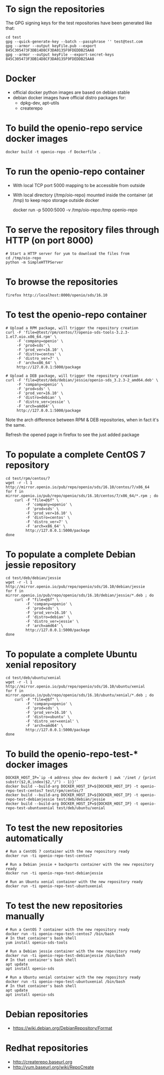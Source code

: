 # To sign the repositories

The GPG signing keys for the test repositories have been generated like that: 

    cd test
    gpg --quick-generate-key --batch --passphrase '' test@test.com
    gpg --armor --output keyFile.pub --export 845C305473F3DB14D8CF3DA0135F9FDEDDB25AA8
    gpg --armor --output keyFile --export-secret-keys 845C305473F3DB14D8CF3DA0135F9FDEDDB25AA8

# Docker

- official docker python images are based on debian stable
- debian docker images have official distro packages for:
  * dpkg-dev, apt-utils
  * createrepo

# To build the openio-repo service docker images

    docker build -t openio-repo -f Dockerfile .

# To run the openio-repo container

- With local TCP port 5000 mapping to be accessible from outside
- With local directory (/tmp/oio-repo) mounted inside the container (at /tmp) to
  keep repo storage outside docker

    docker run -p 5000:5000 -v /tmp/oio-repo:/tmp openio-repo

# To serve the repository files through HTTP (on port 8000)

    # Start a HTTP server for yum to download the files from
    cd /tmp/oio-repo
    python -m SimpleHTTPServer

# To browse the repositories

    firefox http://localhost:8000/openio/sds/16.10

# To test the openio-repo container

    # Upload a RPM package, will trigger the repository creation
    curl -F 'file=@test/rpm/centos/7/openio-sds-tools-3.2.3-1.el7.oio.x86_64.rpm' \
         -F 'company=openio' \
         -F 'prod=sds' \
         -F 'prod_ver=16.10' \
         -F 'distro=centos' \
         -F 'distro_ver=7' \
         -F 'arch=x86_64' \
         http://127.0.0.1:5000/package

    # Upload a DEB package, will trigger the repository creation
    curl -F 'file=@test/deb/debian/jessie/openio-sds_3.2.3-2_amd64.deb' \
         -F 'company=openio' \
         -F 'prod=sds' \
         -F 'prod_ver=16.10' \
         -F 'distro=debian' \
         -F 'distro_ver=jessie' \
         -F 'arch=amd64' \
         http://127.0.0.1:5000/package

Note the arch difference between RPM & DEB repositories, when in fact it's the
same.

Refresh the opened page in firefox to see the just added package

# To populate a complete CentOS 7 repository

    cd test/rpm/centos/7
    wget -r -l 1 http://mirror.openio.io/pub/repo/openio/sds/16.10/centos/7/x86_64
    for f in mirror.openio.io/pub/repo/openio/sds/16.10/centos/7/x86_64/*.rpm ; do
        curl -F "file=@$f" \
             -F 'company=openio' \
             -F 'prod=sds' \
             -F 'prod_ver=16.10' \
             -F 'distro=centos' \
             -F 'distro_ver=7' \
             -F 'arch=x86_64' \
             http://127.0.0.1:5000/package
    done

# To populate a complete Debian jessie repository

    cd test/deb/debian/jessie
    wget -r -l 1 http://mirror.openio.io/pub/repo/openio/sds/16.10/debian/jessie
    for f in mirror.openio.io/pub/repo/openio/sds/16.10/debian/jessie/*.deb ; do
        curl -F "file=@$f" \
             -F 'company=openio' \
             -F 'prod=sds' \
             -F 'prod_ver=16.10' \
             -F 'distro=debian' \
             -F 'distro_ver=jessie' \
             -F 'arch=amd64' \
             http://127.0.0.1:5000/package
    done

# To populate a complete Ubuntu xenial repository

    cd test/deb/ubuntu/xenial
    wget -r -l 1 http://mirror.openio.io/pub/repo/openio/sds/16.10/ubuntu/xenial
    for f in mirror.openio.io/pub/repo/openio/sds/16.10/ubuntu/xenial/*.deb ; do
        curl -F "file=@$f" \
             -F 'company=openio' \
             -F 'prod=sds' \
             -F 'prod_ver=16.10' \
             -F 'distro=ubuntu' \
             -F 'distro_ver=xenial' \
             -F 'arch=amd64' \
             http://127.0.0.1:5000/package
    done

# To build the openio-repo-test-* docker images

    DOCKER_HOST_IP=`ip -4 address show dev docker0 | awk '/inet / {print substr($2,0,index($2,"/") - 1)}'`
    docker build --build-arg DOCKER_HOST_IP=${DOCKER_HOST_IP} -t openio-repo-test-centos7 test/rpm/centos/7
    docker build --build-arg DOCKER_HOST_IP=${DOCKER_HOST_IP} -t openio-repo-test-debianjessie test/deb/debian/jessie
    docker build --build-arg DOCKER_HOST_IP=${DOCKER_HOST_IP} -t openio-repo-test-ubuntuxenial test/deb/ubuntu/xenial

# To test the new repositories automatically

    # Run a CentOS 7 container with the new repository ready
    docker run -ti openio-repo-test-centos7

    # Run a Debian jessie + backports container with the new repository ready
    docker run -ti openio-repo-test-debianjessie

    # Run an Ubuntu xenial container with the new repository ready
    docker run -ti openio-repo-test-ubuntuxenial

# To test the new repositories manually

    # Run a CentOS 7 container with the new repository ready
    docker run -ti openio-repo-test-centos7 /bin/bash
    # In that container's bash shell
    yum install openio-sds-tools

    # Run a Debian jessie container with the new repository ready
    docker run -ti openio-repo-test-debianjessie /bin/bash
    # In that container's bash shell
    apt update
    apt install openio-sds

    # Run a Ubuntu xenial container with the new repository ready
    docker run -ti openio-repo-test-ubuntuxenial /bin/bash
    # In that container's bash shell
    apt update
    apt install openio-sds

# Debian repositories

- https://wiki.debian.org/DebianRepository/Format

# Redhat repositories

- http://createrepo.baseurl.org
- http://yum.baseurl.org/wiki/RepoCreate
